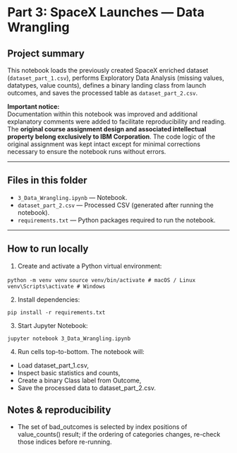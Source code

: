 # Part 3: SpaceX Launches — Data Wrangling

## Project summary 
This notebook loads the previously created SpaceX enriched dataset (`dataset_part_1.csv`), performs Exploratory Data Analysis (missing values, datatypes, value counts), defines a binary landing class from launch outcomes, and saves the processed table as `dataset_part_2.csv`.

**Important notice:**  
Documentation within this notebook was improved and additional explanatory comments were added to facilitate reproducibility and reading. The **original course assignment design and associated intellectual property belong exclusively to IBM Corporation**. The code logic of the original assignment was kept intact except for minimal corrections necessary to ensure the notebook runs without errors.

---

## Files in this folder
- `3_Data_Wrangling.ipynb` — Notebook.  
- `dataset_part_2.csv` — Processed CSV (generated after running the notebook).  
- `requirements.txt` — Python packages required to run the notebook.

---

## How to run locally

1. Create and activate a Python virtual environment:

`python -m venv venv`
`source venv/bin/activate # macOS / Linux`
`venv\Scripts\activate # Windows`

2. Install dependencies:

`pip install -r requirements.txt`

3. Start Jupyter Notebook:

`jupyter notebook 3_Data_Wrangling.ipynb`

4. Run cells top-to-bottom. The notebook will:

* Load dataset_part_1.csv,
* Inspect basic statistics and counts,
* Create a binary Class label from Outcome,
* Save the processed data to dataset_part_2.csv.

## Notes & reproducibility

- The set of bad_outcomes is selected by index positions of value_counts() result; if the ordering of categories changes, re-check those indices before re-running.
